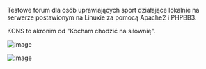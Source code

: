 Testowe forum dla osób uprawiających sport działające lokalnie na serwerze postawionym na Linuxie za pomocą Apache2 i PHPBB3.

KCNS to akronim od "Kocham chodzić na siłownię".


![image](https://github.com/Talachan12/ForumPHP/assets/121802413/0176f8a3-36ad-45fb-ae21-39a430fd433d)



![image](https://github.com/Talachan12/ForumPHP/assets/121802413/e9241082-188d-4059-9e4a-f4548c1e5918)

